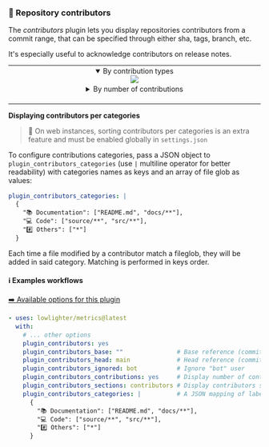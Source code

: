 ### 🏅 Repository contributors

The *contributors* plugin lets you display repositories contributors from a commit range, that can be specified through either sha, tags, branch, etc.

It's especially useful to acknowledge contributors on release notes.

<table>
  <td align="center">
    <details open><summary>By contribution types</summary>
      <img src="https://github.com/lowlighter/lowlighter/blob/master/metrics.plugin.contributors.categories.svg">
    </details>
    <details><summary>By number of contributions</summary>
      <img src="https://github.com/lowlighter/lowlighter/blob/master/metrics.plugin.contributors.contributions.svg">
    </details>
    <img width="900" height="1" alt="">
  </td>
</table>

**Displaying contributors per categories**

> 🔣 On web instances, sorting contributors per categories is an extra feature and must be enabled globally in `settings.json`

To configure contributions categories, pass a JSON object to `plugin_contributors_categories` (use `|` multiline operator for better readability) with categories names as keys and an array of file glob as values:

```yaml
plugin_contributors_categories: |
  {
    "📚 Documentation": ["README.md", "docs/**"],
    "💻 Code": ["source/**", "src/**"],
    "#️⃣ Others": ["*"]
  }
```

Each time a file modified by a contributor match a fileglob, they will be added in said category.
Matching is performed in keys order.

#### ℹ️ Examples workflows

[➡️ Available options for this plugin](metadata.yml)

```yaml
- uses: lowlighter/metrics@latest
  with:
    # ... other options
    plugin_contributors: yes
    plugin_contributors_base: ""               # Base reference (commit, tag, branch, etc.)
    plugin_contributors_head: main             # Head reference (commit, tag, branch, etc.)
    plugin_contributors_ignored: bot           # Ignore "bot" user
    plugin_contributors_contributions: yes     # Display number of contributions for each contributor
    plugin_contributors_sections: contributors # Display contributors sections
    plugin_contributors_categories: |          # A JSON mapping of labels by files edited
      {
        "📚 Documentation": ["README.md", "docs/**"],
        "💻 Code": ["source/**", "src/**"],
        "#️⃣ Others": ["*"]
      }
```